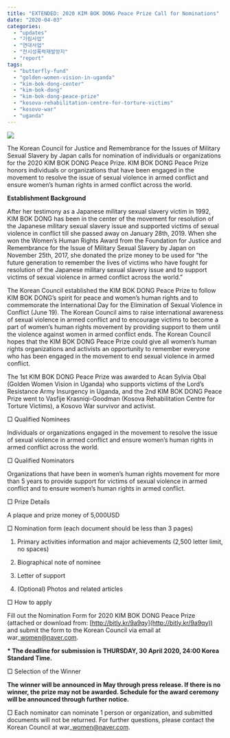 ```yaml
---
title: "EXTENDED: 2020 KIM BOK DONG Peace Prize Call for Nominations"
date: "2020-04-03"
categories: 
  - "updates"
  - "기림사업"
  - "연대사업"
  - "전시성폭력재발방지"
  - "report"
tags: 
  - "butterfly-fund"
  - "golden-women-vision-in-uganda"
  - "kim-bok-dong-center"
  - "kim-bok-dong"
  - "kim-bok-dong-peace-prize"
  - "kosova-rehabilitation-centre-for-torture-victims"
  - "kosovo-war"
  - "uganda"
---
```


![](http://womenandwar.net/kr/wp-content/uploads/2020/04/수정-웹자보-724x1024.jpg)

The Korean Council for Justice and Remembrance for the Issues of Military Sexual Slavery by Japan calls for nomination of individuals or organizations for the 2020 KIM BOK DONG Peace Prize. KIM BOK DONG Peace Prize honors individuals or organizations that have been engaged in the movement to resolve the issue of sexual violence in armed conflict and ensure women’s human rights in armed conflict across the world.

**Establishment Background**

After her testimony as a Japanese military sexual slavery victim in 1992, KIM BOK DONG has been in the center of the movement for resolution of the Japanese military sexual slavery issue and supported victims of sexual violence in conflict till she passed away on January 28th, 2019. When she won the Women’s Human Rights Award from the Foundation for Justice and Remembrance for the Issue of Military Sexual Slavery by Japan on November 25th, 2017, she donated the prize money to be used for “the future generation to remember the lives of victims who have fought for resolution of the Japanese military sexual slavery issue and to support victims of sexual violence in armed conflict across the world.”

The Korean Council established the KIM BOK DONG Peace Prize to follow KIM BOK DONG’s spirit for peace and women’s human rights and to commemorate the International Day for the Elimination of Sexual Violence in Conflict (June 19). The Korean Council aims to raise international awareness of sexual violence in armed conflict and to encourage victims to become a part of women’s human rights movement by providing support to them until the violence against women in armed conflict ends. The Korean Council hopes that the KIM BOK DONG Peace Prize could give all women’s human rights organizations and activists an opportunity to remember everyone who has been engaged in the movement to end sexual violence in armed conflict.

The 1st KIM BOK DONG Peace Prize was awarded to Acan Sylvia Obal (Golden Women Vision in Uganda) who supports victims of the Lord’s Resistance Army Insurgency in Uganda, and the 2nd KIM BOK DONG Peace Prize went to Vasfije Krasniqi-Goodman (Kosova Rehabilitation Centre for Torture Victims), a Kosovo War survivor and activist.

□ Qualified Nominees

Individuals or organizations engaged in the movement to resolve the issue of sexual violence in armed conflict and ensure women’s human rights in armed conflict across the world.

□ Qualified Nominators

Organizations that have been in women’s human rights movement for more than 5 years to provide support for victims of sexual violence in armed conflict and to ensure women’s human rights in armed conflict.

□ Prize Details

A plaque and prize money of 5,000USD

□ Nomination form (each document should be less than 3 pages)

1) Primary activities information and major achievements (2,500 letter limit, no spaces)

2) Biographical note of nominee

3) Letter of support

4) (Optional) Photos and related articles

□ How to apply

Fill out the Nomination Form for 2020 KIM BOK DONG Peace Prize (attached or download from: [http://bitly.kr/9a9qy](http://bitly.kr/9a9qy)) and submit the form to the Korean Council via email at war\_women@naver.com.

**\* The deadline for submission is THURSDAY, 30 April 2020, 24:00 Korea Standard Time.**

□ Selection of the Winner

**The winner will be announced in May through press release. If there is no winner, the prize may not be awarded. Schedule for the award ceremony will be announced through further notice.**

□ Each nominator can nominate 1 person or organization, and submitted documents will not be returned. For further questions, please contact the Korean Council at war\_women@naver.com.
